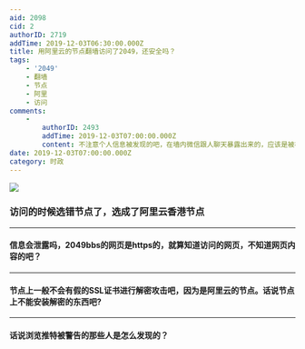 ```yaml
---
aid: 2098
cid: 2
authorID: 2719
addTime: 2019-12-03T06:30:00.000Z
title: 用阿里云的节点翻墙访问了2049，还安全吗？
tags:
    - '2049'
    - 翻墙
    - 节点
    - 阿里
    - 访问
comments:
    -
        authorID: 2493
        addTime: 2019-12-03T07:00:00.000Z
        content: 不注意个人信息被发现的吧，在墙内微信跟人聊天暴露出来的，应该是被社工了
date: 2019-12-03T07:00:00.000Z
category: 时政
---
```


![](https://i.loli.net/2019/12/03/9DCiHx4PrKIbAj3.jpg)

### [](#%E8%AE%BF%E9%97%AE%E7%9A%84%E6%97%B6%E5%80%99%E9%80%89%E9%94%99%E8%8A%82%E7%82%B9%E4%BA%86-%E9%80%89%E6%88%90%E4%BA%86%E9%98%BF%E9%87%8C%E4%BA%91%E9%A6%99%E6%B8%AF%E8%8A%82%E7%82%B9)访问的时候选错节点了，选成了阿里云香港节点

* * *

#### [](#%E4%BF%A1%E6%81%AF%E4%BC%9A%E6%B3%84%E9%9C%B2%E5%90%97-2049bbs%E7%9A%84%E7%BD%91%E9%A1%B5%E6%98%AFhttps%E7%9A%84-%E5%B0%B1%E7%AE%97%E7%9F%A5%E9%81%93%E8%AE%BF%E9%97%AE%E7%9A%84%E7%BD%91%E9%A1%B5-%E4%B8%8D%E7%9F%A5%E9%81%93%E7%BD%91%E9%A1%B5%E5%86%85%E5%AE%B9%E7%9A%84%E5%90%A7)信息会泄露吗，2049bbs的网页是https的，就算知道访问的网页，不知道网页内容的吧？

* * *

#### [](#%E8%8A%82%E7%82%B9%E4%B8%8A%E4%B8%80%E8%88%AC%E4%B8%8D%E4%BC%9A%E6%9C%89%E5%81%87%E7%9A%84ssl%E8%AF%81%E4%B9%A6%E8%BF%9B%E8%A1%8C%E8%A7%A3%E5%AF%86%E6%94%BB%E5%87%BB%E5%90%A7-%E5%9B%A0%E4%B8%BA%E6%98%AF%E9%98%BF%E9%87%8C%E4%BA%91%E7%9A%84%E8%8A%82%E7%82%B9-%E8%AF%9D%E8%AF%B4%E8%8A%82%E7%82%B9%E4%B8%8A%E4%B8%8D%E8%83%BD%E5%AE%89%E8%A3%85%E8%A7%A3%E5%AF%86%E7%9A%84%E4%B8%9C%E8%A5%BF%E5%90%A7)节点上一般不会有假的SSL证书进行解密攻击吧，因为是阿里云的节点。话说节点上不能安装解密的东西吧?

* * *

#### [](#%E8%AF%9D%E8%AF%B4%E6%B5%8F%E8%A7%88%E6%8E%A8%E7%89%B9%E8%A2%AB%E8%AD%A6%E5%91%8A%E7%9A%84%E9%82%A3%E4%BA%9B%E4%BA%BA%E6%98%AF%E6%80%8E%E4%B9%88%E5%8F%91%E7%8E%B0%E7%9A%84)话说浏览推特被警告的那些人是怎么发现的？
